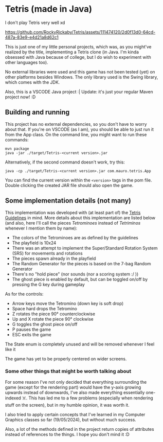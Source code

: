 # Tetris (made in Java)

I don't play Tetris very well xd


https://github.com/RockyRickaby/Tetris/assets/111474120/2d0f13d0-64cd-487a-83e9-e4d21a8d62c1


This is just one of my little personal projects, which was, as you might've realized
by the title, implementing a Tetris clone (in Java. I'm kinda obsessed with Java
because of college, but I do wish to experiment with other languages too).

No external libraries were used and this game has not been tested (yet) on other platforms besides Windows. The only library used is the Swing library, which comes with the JDK.

Also, this is a VSCODE Java project :|
Update: it's just your regular Maven project now! :D

## Building and running

This project has no external dependencies, so you don't have to worry about that. If you're on VSCODE (as I am), you should be able to just run it from the App class. On the command line, you might want to run these commands:

```console
mvn package
java -jar ./target/Tetris-<current version>.jar
```

Alternatively, if the second command doesn't work, try this:
```console
java -cp ./target/Tetris-<current version>.jar com.mauro.tetris.App
```

You can find the current version within the `<version>` tags in the pom file. Double clicking the created JAR file should also open the game. 

## Some implementation details (not many)

This implementation was developed with (at least part of) the [Tetris Guidelines](https://harddrop.com/wiki/Tetris_Guideline) in mind. More details about this implementation are listed below (and also, here I'll call the pieces *Tetrominoes* instead of *Tetriminos* whenever I mention them by name):

- The colors of the Tetrominoes are as defined by the guidelines
- The playfield is 10x24
- There was an attempt to implement the Super/Standard Rotation System (SRS) for movements and rotations
- The pieces spawn already in the playfield
- The Random Generator for the pieces is based on the 7-bag Random Generator
- There's no "hold piece" (nor sounds (nor a scoring system :/ ))
- The ghost piece is enabled by default, but can be toggled on/off by pressing the G key during gameplay

As for the controls:

- Arrow keys move the Tetromino (down key is soft drop)
- Space hard drops the Tetromino
- Z rotates the piece 90° counterclockwise
- Up and X rotate the piece 90° clockwise
- G toggles the ghost piece on/off
- P pauses the game
- ESC exits the game

The State enum is completely unused and will be removed whenever I feel like it

The game has yet to be properly centered on wider screens.

### Some other things that might be worth talking about

For some reason I've not only decided that everything surrounding the game (except
for the rendering part) would have the y-axis growing upwards instead of downwards, I've also made everything essentially one-indexed ☠️. This has led me to a few problems (especially when rendering stuff on the screen), but in my humble opinion, it was worth it.

I also tried to apply certain concepts that I've learned in my Computer Graphics classes so far (19/05/2024), but without much success.

Also, a lot of the methods defined in the project return copies of attributes instead of references to the things. I hope you don't mind it :D
